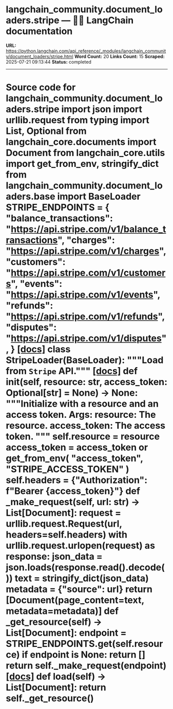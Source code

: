# langchain_community.document_loaders.stripe — 🦜🔗 LangChain  documentation

**URL:** https://python.langchain.com/api_reference/_modules/langchain_community/document_loaders/stripe.html
**Word Count:** 20
**Links Count:** 15
**Scraped:** 2025-07-21 09:13:44
**Status:** completed

---

# Source code for langchain\_community.document\_loaders.stripe               import json     import urllib.request     from typing import List, Optional          from langchain_core.documents import Document     from langchain_core.utils import get_from_env, stringify_dict          from langchain_community.document_loaders.base import BaseLoader          STRIPE_ENDPOINTS = {         "balance_transactions": "https://api.stripe.com/v1/balance_transactions",         "charges": "https://api.stripe.com/v1/charges",         "customers": "https://api.stripe.com/v1/customers",         "events": "https://api.stripe.com/v1/events",         "refunds": "https://api.stripe.com/v1/refunds",         "disputes": "https://api.stripe.com/v1/disputes",     }                              [[docs]](https://python.langchain.com/api_reference/community/document_loaders/langchain_community.document_loaders.stripe.StripeLoader.html#langchain_community.document_loaders.stripe.StripeLoader)     class StripeLoader(BaseLoader):         """Load from `Stripe` API."""                         [[docs]](https://python.langchain.com/api_reference/community/document_loaders/langchain_community.document_loaders.stripe.StripeLoader.html#langchain_community.document_loaders.stripe.StripeLoader.__init__)         def __init__(self, resource: str, access_token: Optional[str] = None) -> None:             """Initialize with a resource and an access token.                  Args:                 resource: The resource.                 access_token: The access token.             """             self.resource = resource             access_token = access_token or get_from_env(                 "access_token", "STRIPE_ACCESS_TOKEN"             )             self.headers = {"Authorization": f"Bearer {access_token}"}                             def _make_request(self, url: str) -> List[Document]:             request = urllib.request.Request(url, headers=self.headers)                  with urllib.request.urlopen(request) as response:                 json_data = json.loads(response.read().decode())                 text = stringify_dict(json_data)                 metadata = {"source": url}                 return [Document(page_content=text, metadata=metadata)]              def _get_resource(self) -> List[Document]:             endpoint = STRIPE_ENDPOINTS.get(self.resource)             if endpoint is None:                 return []             return self._make_request(endpoint)                         [[docs]](https://python.langchain.com/api_reference/community/document_loaders/langchain_community.document_loaders.stripe.StripeLoader.html#langchain_community.document_loaders.stripe.StripeLoader.load)         def load(self) -> List[Document]:             return self._get_resource()